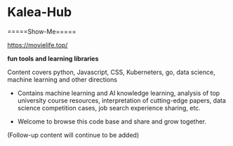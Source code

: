 # Kalea-Hub
=====Show-Me=====

https://movielife.top/

**fun tools and learning libraries**

Content covers python, Javascript, CSS, Kuberneters, go, data science, machine learning and other directions

- Contains machine learning and AI knowledge learning, analysis of top university course resources, interpretation of cutting-edge papers, data science competition cases, job search experience sharing, etc.

- Welcome to browse this code base and share and grow together.

(Follow-up content will continue to be added)


